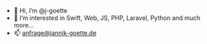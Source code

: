 - 👋 Hi, I’m @j-goette
- 👀 I’m interested in Swift, Web, JS, PHP, Laravel, Python and much more...
- 📫 anfrage@jannik-goette.de

<!---
j-goette/j-goette is a ✨ special ✨ repository because its `README.md` (this file) appears on your GitHub profile.
You can click the Preview link to take a look at your changes.
--->
